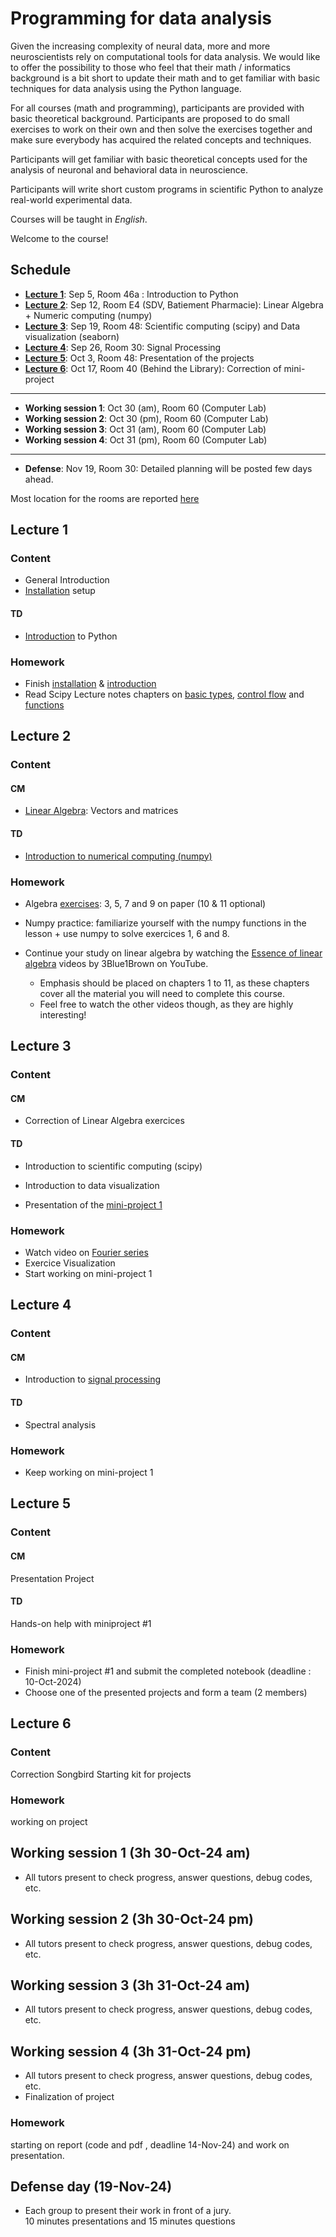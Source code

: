 # Programming for data analysis

Given the increasing complexity of neural data, more and more neuroscientists rely on computational tools for data analysis. We would like to offer the possibility to those who feel that their math / informatics background is a bit short to update their math and to get familiar with basic techniques for data analysis using the Python language.

For all courses (math and programming), participants are provided with basic theoretical background. Participants are proposed to do small exercises to work on their own and then solve the exercises together and make sure everybody has acquired the related concepts and techniques.

Participants will get familiar with basic theoretical concepts used for the analysis of neuronal and behavioral data in neuroscience.

Participants will write short custom programs in scientific Python to analyze real-world experimental data.

Courses will be taught in *English*.

Welcome to the course!

## Schedule


- **[Lecture 1](#lecture-1)**: Sep 5, Room 46a :  Introduction to Python
- **[Lecture 2](#lecture-2)**: Sep 12, Room E4 (SDV, Batiement Pharmacie): Linear Algebra + Numeric computing (numpy)
- **[Lecture 3](#lecture-3)**: Sep 19, Room 48:  Scientific computing (scipy)  and Data visualization (seaborn)
- **[Lecture 4](#lecture-4)**: Sep 26, Room 30: Signal Processing
- **[Lecture 5](#lecture-5)**: Oct 3, Room 48:   Presentation of the projects
- **[Lecture 6](#lecture-6)**: Oct 17, Room 40 (Behind the Library):  Correction of mini-project
---
- **Working session 1**: Oct 30 (am), Room 60 (Computer Lab)
- **Working session 2**: Oct 30 (pm), Room 60 (Computer Lab)
- **Working session 3**: Oct 31 (am), Room 60 (Computer Lab)
- **Working session 4**: Oct 31 (pm), Room 60 (Computer Lab)
---
- **Defense**: Nov 19, Room 30: Detailed planning will be posted few days ahead.

Most location for the rooms are reported [here](https://moodle.u-bordeaux.fr/pluginfile.php/321857/mod_folder/content/0/Rooms-Master-Neurosciences%20Campus%20Carreire%202024.pdf?forcedownload=1) 

## Lecture 1

### Content

- General Introduction
- [Installation](lessons/programming/L01-installation.md) setup
#### TD
- [Introduction](lessons/programming/L01-introduction.md) to Python

### Homework

- Finish [installation](lessons/programming/L01-installation.md) & [introduction](lessons/programming/L01-introduction-to-python.md)
- Read Scipy Lecture notes chapters on [basic types](http://scipy-lectures.org/intro/language/basic_types.html), [control flow](http://scipy-lectures.org/intro/language/control_flow.html) and [functions](http://scipy-lectures.org/intro/language/functions.html)

## Lecture 2

### Content

#### CM

- [Linear Algebra](lessons/programming/L02-linear-algebra_slides.pdf): Vectors and matrices

#### TD

- [Introduction to numerical computing (numpy)](lessons/programming/L02-NumPy.ipynb)



### Homework

- Algebra [exercises](lessons/programming/L02-linear-algebra_slides.pdf): 3, 5, 7 and 9 on paper (10 & 11 optional)
- Numpy practice: familiarize yourself with the numpy functions in the lesson + use numpy to solve exercices 1, 6 and 8.

- Continue your study on linear algebra by watching the [Essence of linear algebra](https://www.youtube.com/playlist?list=PLZHQObOWTQDPD3MizzM2xVFitgF8hE_ab) videos by 3Blue1Brown on YouTube. 
    - Emphasis should be placed on chapters 1 to 11, as these chapters cover all the material you will need to complete this course. 
    - Feel free to watch the other videos though, as they are highly interesting!

## Lecture 3

### Content

#### CM

- Correction of Linear Algebra exercices


#### TD

- Introduction to scientific computing (scipy)
- Introduction to data visualization

- Presentation of the [mini-project 1](project/project-birdsong-2024-checkpoint.ipynb)

### Homework
- Watch video on [Fourier series](https://www.youtube.com/watch?v=7ssUImv8e4w) 
- Exercice Visualization
- Start working on mini-project 1

## Lecture 4

### Content

#### CM
- Introduction to [signal processing](lessons/programming/fft.ipynb)

#### TD

- Spectral analysis


### Homework
- Keep working on mini-project 1


## Lecture 5

### Content

#### CM 
Presentation  Project

#### TD 

Hands-on help with miniproject #1 

### Homework
- Finish mini-project #1 and submit the completed notebook (deadline : 10-Oct-2024)
- Choose one of the presented projects and form a team (2 members)


## Lecture 6

### Content
Correction Songbird
Starting kit for projects

### Homework

working on project

## Working session 1 (3h 30-Oct-24 am)

- All tutors present to check progress, answer questions, debug codes, etc.

## Working session 2 (3h 30-Oct-24 pm)

- All tutors present to check progress, answer questions, debug codes, etc.

## Working session 3 (3h 31-Oct-24 am)

- All tutors present to check progress, answer questions, debug codes, etc.

## Working session 4 (3h 31-Oct-24 pm)

- All tutors present to check progress, answer questions, debug codes, etc.
- Finalization of project

### Homework

starting on report (code and pdf , deadline 14-Nov-24) 
and work on presentation.

## Defense day (19-Nov-24)

- Each group to present their work in front of a jury.  
  10 minutes presentations and 15 minutes questions
